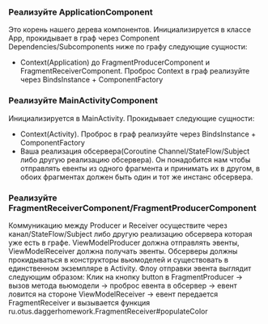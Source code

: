 ### Реализуйте ApplicationComponent
Это корень нашего дерева компонентов. Инициализируется в классе App, прокидывает в граф через Component Dependencies/Subcomponents ниже по графу следующие сущности:
- Context(Application) до FragmentProducerComponent и FragmentReceiverComponent. 
Проброс Context в граф реализуйте через BindsInstance + ComponentFactory

### Реализуйте MainActivityComponent
Инициализируется в MainActivity. Прокидывает следующие сущности:
- Context(Activity). Проброс в граф реализуйте через BindsInstance + ComponentFactory
- Ваша реализация обсервера(Coroutine Channel/StateFlow/Subject либо другую реализацию обсервера).
Он понадобится нам чтобы отправлять евенты из одного фрагмента и принимать их в другом,
в обоих фрагментах должен быть один и тот же инстанс обсервера.

### Реализуйте FragmentReceiverComponent/FragmentProducerComponent
Коммуникацию между Producer и Receiver осуществите через канал/StateFlow/Subject либо
другую реализацию обсервера которая уже есть в графе. ViewModelProducer должна отправлять эвенты,
ViewModelReceiver должна получать эвенты. Обсерверы должны прокидываться в конструкторы вьюмоделей и
существовать в единственном экземпляре в Activity.
Флоу отправки эвента выглядит следующим образом:
Клик на кнопку button в FragmentProducer -> вызов метода вьюмодели -> проброс евента в обсервер ->
 евент ловится на стороне ViewModelReceiver ->
  евент передается FragmentReceiver и вызывается функция ru.otus.daggerhomework.FragmentReceiver#populateColor
